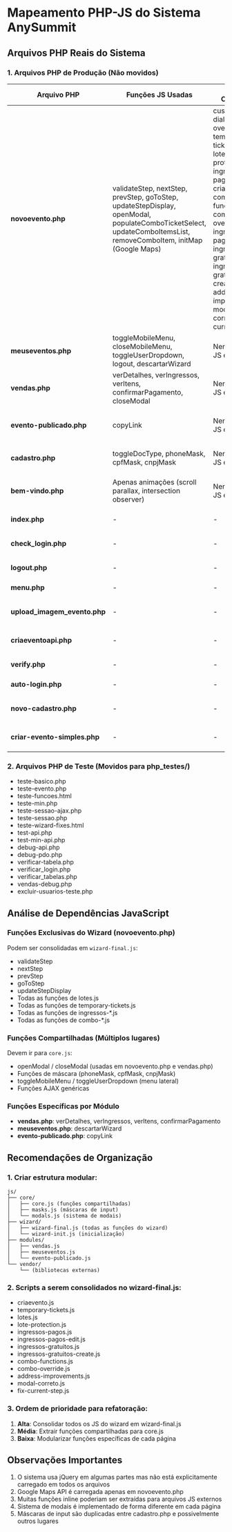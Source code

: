 # Mapeamento PHP-JS do Sistema AnySummit

## Arquivos PHP Reais do Sistema

### 1. Arquivos PHP de Produção (Não movidos)

| Arquivo PHP | Funções JS Usadas | Scripts Carregados | Observações |
|-------------|-------------------|-------------------|-------------|
| **novoevento.php** | validateStep, nextStep, prevStep, goToStep, updateStepDisplay, openModal, populateComboTicketSelect, updateComboItemsList, removeComboItem, initMap (Google Maps) | custom-dialogs.js, alert-overrides.js, temporary-tickets.js, lotes.js, lote-protection.js, ingressos-pagos.js, criaevento.js, combo-functions.js, combo-override.js, ingressos-pagos-edit.js, ingressos-gratuitos.js, ingressos-gratuitos-create.js, address-improvements.js, modal-correto.js, fix-current-step.js | Wizard completo de criação de eventos com 6 etapas |
| **meuseventos.php** | toggleMobileMenu, closeMobileMenu, toggleUserDropdown, logout, descartarWizard | Nenhum script JS externo | Dashboard principal com listagem de eventos |
| **vendas.php** | verDetalhes, verIngressos, verItens, confirmarPagamento, closeModal | Nenhum script JS externo | Página de vendas e pedidos do evento |
| **evento-publicado.php** | copyLink | Nenhum script JS externo | Página de sucesso após publicar evento |
| **cadastro.php** | toggleDocType, phoneMask, cpfMask, cnpjMask | Nenhum script JS externo | Formulário de cadastro com máscaras |
| **bem-vindo.php** | Apenas animações (scroll parallax, intersection observer) | Nenhum script JS externo | Página de boas-vindas com animações |
| **index.php** | - | - | Página inicial do produtor |
| **check_login.php** | - | - | Verificação de autenticação |
| **logout.php** | - | - | Logout do sistema |
| **menu.php** | - | - | Menu lateral do sistema |
| **upload_imagem_evento.php** | - | - | Upload de imagens via AJAX |
| **criaeventoapi.php** | - | - | API para salvar eventos |
| **verify.php** | - | - | Verificação de status |
| **auto-login.php** | - | - | Login automático |
| **novo-cadastro.php** | - | - | Novo formulário de cadastro |
| **criar-evento-simples.php** | - | - | Versão simplificada de criação |

### 2. Arquivos PHP de Teste (Movidos para php_testes/)

- teste-basico.php
- teste-evento.php
- teste-funcoes.html
- teste-min.php
- teste-sessao-ajax.php
- teste-sessao.php
- teste-wizard-fixes.html
- test-api.php
- test-min-api.php
- debug-api.php
- debug-pdo.php
- verificar-tabela.php
- verificar_login.php
- verificar_tabelas.php
- vendas-debug.php
- excluir-usuarios-teste.php

## Análise de Dependências JavaScript

### Funções Exclusivas do Wizard (novoevento.php)
Podem ser consolidadas em `wizard-final.js`:
- validateStep
- nextStep
- prevStep
- goToStep
- updateStepDisplay
- Todas as funções de lotes.js
- Todas as funções de temporary-tickets.js
- Todas as funções de ingressos-*.js
- Todas as funções de combo-*.js

### Funções Compartilhadas (Múltiplos lugares)
Devem ir para `core.js`:
- openModal / closeModal (usadas em novoevento.php e vendas.php)
- Funções de máscara (phoneMask, cpfMask, cnpjMask)
- toggleMobileMenu / toggleUserDropdown (menu lateral)
- Funções AJAX genéricas

### Funções Específicas por Módulo
- **vendas.php**: verDetalhes, verIngressos, verItens, confirmarPagamento
- **meuseventos.php**: descartarWizard
- **evento-publicado.php**: copyLink

## Recomendações de Organização

### 1. Criar estrutura modular:
```
js/
├── core/
│   ├── core.js (funções compartilhadas)
│   ├── masks.js (máscaras de input)
│   └── modals.js (sistema de modais)
├── wizard/
│   ├── wizard-final.js (todas as funções do wizard)
│   └── wizard-init.js (inicialização)
├── modules/
│   ├── vendas.js
│   ├── meuseventos.js
│   └── evento-publicado.js
└── vendor/
    └── (bibliotecas externas)
```

### 2. Scripts a serem consolidados no wizard-final.js:
- criaevento.js
- temporary-tickets.js
- lotes.js
- lote-protection.js
- ingressos-pagos.js
- ingressos-pagos-edit.js
- ingressos-gratuitos.js
- ingressos-gratuitos-create.js
- combo-functions.js
- combo-override.js
- address-improvements.js
- modal-correto.js
- fix-current-step.js

### 3. Ordem de prioridade para refatoração:
1. **Alta**: Consolidar todos os JS do wizard em wizard-final.js
2. **Média**: Extrair funções compartilhadas para core.js
3. **Baixa**: Modularizar funções específicas de cada página

## Observações Importantes

1. O sistema usa jQuery em algumas partes mas não está explicitamente carregado em todos os arquivos
2. Google Maps API é carregada apenas em novoevento.php
3. Muitas funções inline poderiam ser extraídas para arquivos JS externos
4. Sistema de modais é implementado de forma diferente em cada página
5. Máscaras de input são duplicadas entre cadastro.php e possivelmente outros lugares
